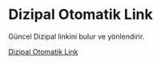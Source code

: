 # Dizipal Otomatik Link

Güncel Dizipal linkini bulur ve yönlendirir.

[Dizipal Otomatik Link](https://dizipal-oto-link.vercel.app)
